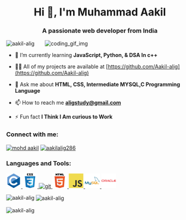 <h1 align="center">Hi 👋, I'm Muhammad Aakil</h1>
<h3 align="center">A passionate web developer from India</h3>

<img align="right" alt="coding_gif_img" width="400" src="[https://www.google.com/url?sa=i&url=https%3A%2F%2Foutlane.co%2Fnow%2Fnew-shot-programmer-animation%2F&psig=AOvVaw0DOQXnbuBiyauNhOBxQcoG&ust=1710327365894000&source=images&cd=vfe&opi=89978449&ved=0CBIQjRxqFwoTCIDfoJPI7oQDFQAAAAAdAAAAABAE](https://cdn.dribbble.com/users/1162077/screenshots/3848914/programmer.gif)">

<p align="left"> <img src="https://komarev.com/ghpvc/?username=aakil-alig&label=Profile%20views&color=0e75b6&style=flat" alt="aakil-alig" /> </p>

- 🌱 I’m currently learning **JavaScript, Python, & DSA In c++**

- 👨‍💻 All of my projects are available at [https://github.com/Aakil-alig](https://github.com/Aakil-alig)

- 💬 Ask me about **HTML, CSS, Intermediate MYSQL,C Programming Language**

- 📫 How to reach me **aligstudy@gmail.com**

- ⚡ Fun fact **I Think I Am curious to Work**

<h3 align="left">Connect with me:</h3>
<p align="left">
<a href="https://linkedin.com/in/mohd aakil" target="blank"><img align="center" src="https://raw.githubusercontent.com/rahuldkjain/github-profile-readme-generator/master/src/images/icons/Social/linked-in-alt.svg" alt="mohd aakil" height="30" width="40" /></a>
<a href="https://www.hackerrank.com/aakilalig286" target="blank"><img align="center" src="https://raw.githubusercontent.com/rahuldkjain/github-profile-readme-generator/master/src/images/icons/Social/hackerrank.svg" alt="aakilalig286" height="30" width="40" /></a>
</p>

<h3 align="left">Languages and Tools:</h3>
<p align="left"> <a href="https://www.cprogramming.com/" target="_blank" rel="noreferrer"> <img src="https://raw.githubusercontent.com/devicons/devicon/master/icons/c/c-original.svg" alt="c" width="40" height="40"/> </a> <a href="https://www.w3schools.com/css/" target="_blank" rel="noreferrer"> <img src="https://raw.githubusercontent.com/devicons/devicon/master/icons/css3/css3-original-wordmark.svg" alt="css3" width="40" height="40"/> </a> <a href="https://git-scm.com/" target="_blank" rel="noreferrer"> <img src="https://www.vectorlogo.zone/logos/git-scm/git-scm-icon.svg" alt="git" width="40" height="40"/> </a> <a href="https://www.w3.org/html/" target="_blank" rel="noreferrer"> <img src="https://raw.githubusercontent.com/devicons/devicon/master/icons/html5/html5-original-wordmark.svg" alt="html5" width="40" height="40"/> </a> <a href="https://developer.mozilla.org/en-US/docs/Web/JavaScript" target="_blank" rel="noreferrer"> <img src="https://raw.githubusercontent.com/devicons/devicon/master/icons/javascript/javascript-original.svg" alt="javascript" width="40" height="40"/> </a> <a href="https://www.mysql.com/" target="_blank" rel="noreferrer"> <img src="https://raw.githubusercontent.com/devicons/devicon/master/icons/mysql/mysql-original-wordmark.svg" alt="mysql" width="40" height="40"/> </a> <a href="https://www.oracle.com/" target="_blank" rel="noreferrer"> <img src="https://raw.githubusercontent.com/devicons/devicon/master/icons/oracle/oracle-original.svg" alt="oracle" width="40" height="40"/> </a> </p>

<p><img align="left" src="https://github-readme-stats.vercel.app/api/top-langs?username=aakil-alig&show_icons=true&locale=en&layout=compact" alt="aakil-alig" /></p>

<p>&nbsp;<img align="center" src="https://github-readme-stats.vercel.app/api?username=aakil-alig&show_icons=true&locale=en" alt="aakil-alig" /></p>

<p><img align="center" src="https://github-readme-streak-stats.herokuapp.com/?user=aakil-alig&" alt="aakil-alig" /></p>

